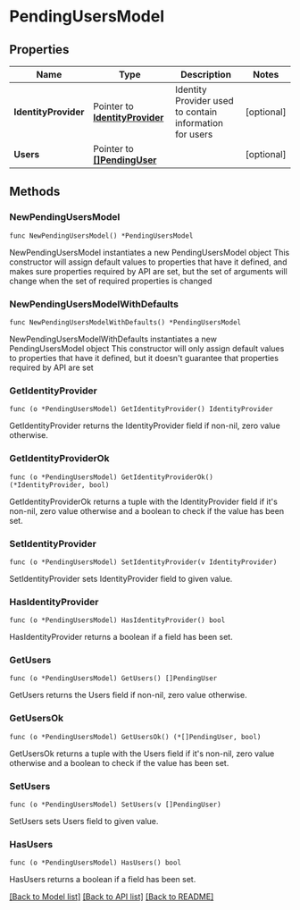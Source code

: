 # PendingUsersModel

## Properties

Name | Type | Description | Notes
------------ | ------------- | ------------- | -------------
**IdentityProvider** | Pointer to [**IdentityProvider**](IdentityProvider.md) | Identity Provider used to contain information for users | [optional] 
**Users** | Pointer to [**[]PendingUser**](PendingUser.md) |  | [optional] 

## Methods

### NewPendingUsersModel

`func NewPendingUsersModel() *PendingUsersModel`

NewPendingUsersModel instantiates a new PendingUsersModel object
This constructor will assign default values to properties that have it defined,
and makes sure properties required by API are set, but the set of arguments
will change when the set of required properties is changed

### NewPendingUsersModelWithDefaults

`func NewPendingUsersModelWithDefaults() *PendingUsersModel`

NewPendingUsersModelWithDefaults instantiates a new PendingUsersModel object
This constructor will only assign default values to properties that have it defined,
but it doesn't guarantee that properties required by API are set

### GetIdentityProvider

`func (o *PendingUsersModel) GetIdentityProvider() IdentityProvider`

GetIdentityProvider returns the IdentityProvider field if non-nil, zero value otherwise.

### GetIdentityProviderOk

`func (o *PendingUsersModel) GetIdentityProviderOk() (*IdentityProvider, bool)`

GetIdentityProviderOk returns a tuple with the IdentityProvider field if it's non-nil, zero value otherwise
and a boolean to check if the value has been set.

### SetIdentityProvider

`func (o *PendingUsersModel) SetIdentityProvider(v IdentityProvider)`

SetIdentityProvider sets IdentityProvider field to given value.

### HasIdentityProvider

`func (o *PendingUsersModel) HasIdentityProvider() bool`

HasIdentityProvider returns a boolean if a field has been set.

### GetUsers

`func (o *PendingUsersModel) GetUsers() []PendingUser`

GetUsers returns the Users field if non-nil, zero value otherwise.

### GetUsersOk

`func (o *PendingUsersModel) GetUsersOk() (*[]PendingUser, bool)`

GetUsersOk returns a tuple with the Users field if it's non-nil, zero value otherwise
and a boolean to check if the value has been set.

### SetUsers

`func (o *PendingUsersModel) SetUsers(v []PendingUser)`

SetUsers sets Users field to given value.

### HasUsers

`func (o *PendingUsersModel) HasUsers() bool`

HasUsers returns a boolean if a field has been set.


[[Back to Model list]](../README.md#documentation-for-models) [[Back to API list]](../README.md#documentation-for-api-endpoints) [[Back to README]](../README.md)


